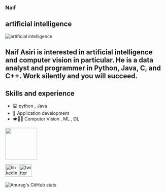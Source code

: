 
###  Naif
## artificial intelligence


![artificial intelligence](https://i.pinimg.com/564x/68/96/59/689659355539be53b12160a89a3d3d56.jpg)

 ## Naif Asiri is interested in artificial intelligence and computer vision in particular. He is a data analyst and programmer in Python, Java, C, and C++. Work silently and you will succeed.



## Skills and experience
* 💻 python , Java
* 📱 Application development
* 👁️🦾🦿 Computer Vision , ML , DL 
  


<img src="[https://w7.pngwing.com/pngs/234/329/png-transparent-python-logo-thumbnail.png](https://www.python.org/)" height="100">


[<img src='https://cdn.jsdelivr.net/npm/simple-icons@3.0.1/icons/linkedin.svg' alt='linkedin' height='40'>](https://www.linkedin.com/in/https://www.linkedin.com/in/naif-al-ayaid-667820238/)  [<img src='https://cdn.jsdelivr.net/npm/simple-icons@3.0.1/icons/twitter.svg' alt='twitter' height='40'>](https://twitter.com/@N0d_65)  








![Anurag's GitHub stats](https://github-readme-stats.vercel.app/api?username=neef02&theme=dark&show_icons=true)
